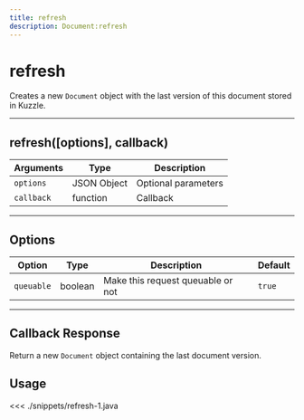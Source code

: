 ```yaml
---
title: refresh
description: Document:refresh
---
```


# refresh

Creates a new `Document` object with the last version of this document stored in Kuzzle.

---

## refresh([options], callback)

| Arguments  | Type        | Description         |
| ---------- | ----------- | ------------------- |
| `options`  | JSON Object | Optional parameters |
| `callback` | function    | Callback            |

---

## Options

| Option     | Type    | Description                       | Default |
| ---------- | ------- | --------------------------------- | ------- |
| `queuable` | boolean | Make this request queuable or not | `true`  |

---

## Callback Response

Return a new `Document` object containing the last document version.

## Usage

<<< ./snippets/refresh-1.java
